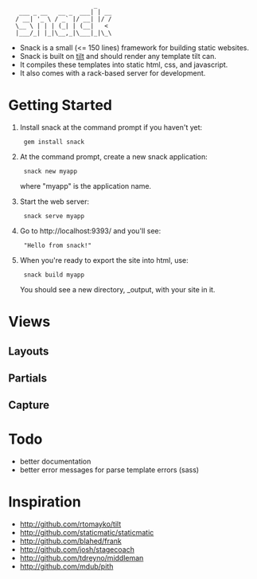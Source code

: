                             _
       ___ _ __   __ _  ___| | __
      / __| '_ \ / _` |/ __| |/ /
      \__ \ | | | (_| | (__|   <
      |___/_| |_|\__,_|\___|_|\_\
      

 - Snack is a small (<= 150 lines) framework for building static websites.
 - Snack is built on [tilt](http://github.com/rtomayko/tilt) and should render any template tilt can.
 - It compiles these templates into static html, css, and javascript.
 - It also comes with a rack-based server for development.

Getting Started
=================
1. Install snack at the command prompt if you haven't yet:

        gem install snack

2. At the command prompt, create a new snack application:

        snack new myapp

   where "myapp" is the application name.

3. Start the web server:

        snack serve myapp

4. Go to http://localhost:9393/ and you'll see:

        "Hello from snack!"

5. When you're ready to export the site into html, use:

        snack build myapp

   You should see a new directory, _output, with your site in it.

Views
================
## Layouts
## Partials
## Capture



Todo
================
- better documentation
- better error messages for parse template errors (sass)

Inspiration
=============================================
 - http://github.com/rtomayko/tilt
 - http://github.com/staticmatic/staticmatic
 - http://github.com/blahed/frank
 - http://github.com/josh/stagecoach
 - http://github.com/tdreyno/middleman
 - http://github.com/mdub/pith
